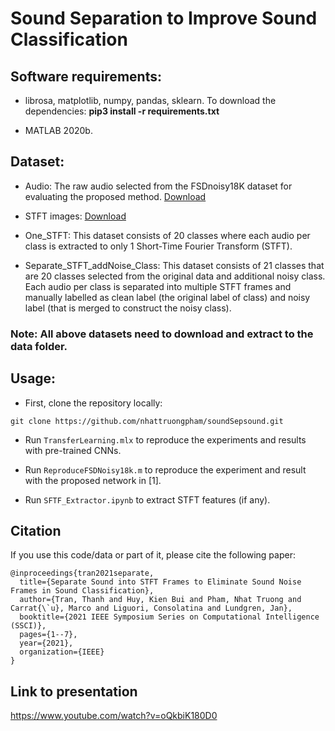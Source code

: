 # Sound Separation to Improve Sound Classification

## Software requirements:
- librosa, matplotlib, numpy, pandas, sklearn. To download the dependencies: **pip3 install -r requirements.txt**

- MATLAB 2020b.

## Dataset:
- Audio: The raw audio selected from the FSDnoisy18K dataset for evaluating the proposed method. [Download]()

- STFT images: [Download](https://www.kaggle.com/datasets/phiyenthao/stft-paper)

- One_STFT: This dataset consists of 20 classes where each audio per class is extracted to only 1 Short-Time Fourier Transform (STFT). 

- Separate_STFT_addNoise_Class: This dataset consists of 21 classes that are 20 classes selected from the original data and additional noisy class. Each audio per class is separated into multiple STFT frames and manually labelled as clean label (the original label of class) and noisy label (that is merged to construct the noisy class). 

### Note: All above datasets need to download and extract to the data folder.

## Usage:
- First, clone the repository locally:
```
git clone https://github.com/nhattruongpham/soundSepsound.git
```

- Run ```TransferLearning.mlx``` to reproduce the experiments and results with pre-trained CNNs.

- Run ```ReproduceFSDNoisy18k.m``` to reproduce the experiment and result with the proposed network in [1].

- Run ```SFTF_Extractor.ipynb``` to extract STFT features (if any).


## Citation
If you use this code/data or part of it, please cite the following paper:
```
@inproceedings{tran2021separate,
  title={Separate Sound into STFT Frames to Eliminate Sound Noise Frames in Sound Classification},
  author={Tran, Thanh and Huy, Kien Bui and Pham, Nhat Truong and Carrat{\`u}, Marco and Liguori, Consolatina and Lundgren, Jan},
  booktitle={2021 IEEE Symposium Series on Computational Intelligence (SSCI)},
  pages={1--7},
  year={2021},
  organization={IEEE}
}
```
## Link to presentation
https://www.youtube.com/watch?v=oQkbiK180D0

